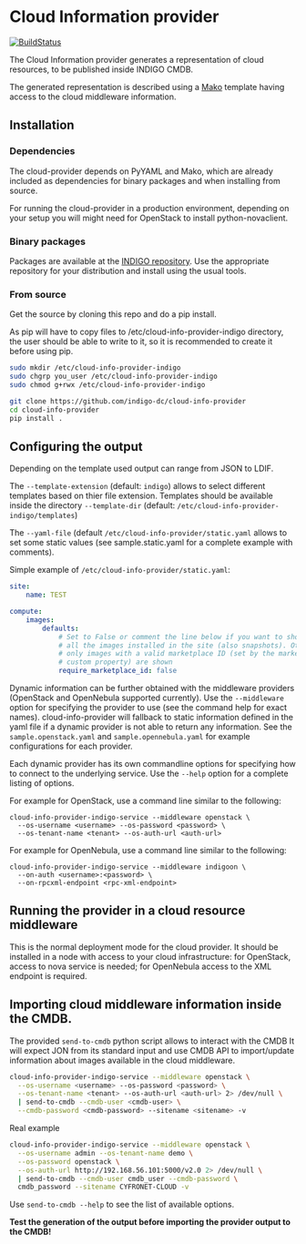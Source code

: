 # Cloud Information provider

[![BuildStatus](https://travis-ci.org/indigo-dc/cloud-info-provider.svg?branch=master)](https://travis-ci.org/indigo-dc/cloud-info-provider)

The Cloud Information provider generates a representation of cloud resources,
to be published inside INDIGO CMDB.

The generated representation is described using a
[Mako](http://www.makotemplates.org/) template having access to the cloud
middleware information.

## Installation

### Dependencies

The cloud-provider depends on PyYAML and Mako, which are already included as
dependencies for binary packages and when installing from source.

For running the cloud-provider in a production environment, depending on your
setup you will might need for OpenStack to install python-novaclient.

### Binary packages

Packages are available at the [INDIGO repository](http://repo.indigo-datacloud.eu).
Use the appropriate repository for your distribution and install using the usual tools.

### From source

Get the source by cloning this repo and do a pip install.

As pip will have to copy files to /etc/cloud-info-provider-indigo directory,
the user should be able to write to it, so it is recommended to create it
before using pip.

``` sh
sudo mkdir /etc/cloud-info-provider-indigo
sudo chgrp you_user /etc/cloud-info-provider-indigo
sudo chmod g+rwx /etc/cloud-info-provider-indigo
```

``` sh
git clone https://github.com/indigo-dc/cloud-info-provider
cd cloud-info-provider 
pip install .
```
## Configuring the output

Depending on the template used output can range from JSON to LDIF.

The ```--template-extension``` (default: ```indigo```) allows to select different
templates based on thier file extension.
Templates should be available inside the directory ```--template-dir```
(default: ```/etc/cloud-info-provider-indigo/templates```)

The ```--yaml-file``` (default ```/etc/cloud-info-provider/static.yaml``` allows
to set some static values (see sample.static.yaml for a complete example with comments).

Simple example of ```/etc/cloud-info-provider/static.yaml```:

``` yaml
site:
    name: TEST

compute:
    images:
        defaults:
            # Set to False or comment the line below if you want to show
            # all the images installed in the site (also snapshots). Otherwise
            # only images with a valid marketplace ID (set by the marketplace
            # custom property) are shown
            require_marketplace_id: false
```

Dynamic information can be further obtained with the middleware providers
(OpenStack and OpenNebula supported currently). Use the
`--middleware` option for specifying the provider to use (see the command
help for exact names). cloud-info-provider will fallback to static information
defined in the yaml file if a dynamic provider is not able to return any
information. See the `sample.openstack.yaml` and `sample.opennebula.yaml`
for example configurations for each provider.

Each dynamic provider has its own commandline options for specifying how
to connect to the underlying service. Use the `--help` option for a complete
listing of options.

For example for OpenStack, use a command line similar to the following:
```
cloud-info-provider-indigo-service --middleware openstack \
  --os-username <username> --os-password <password> \
  --os-tenant-name <tenant> --os-auth-url <auth-url>
```

For example for OpenNebula, use a command line similar to the following:
```
cloud-info-provider-indigo-service --middleware indigoon \
  --on-auth <username>:<password> \
  --on-rpcxml-endpoint <rpc-xml-endpoint>
```

## Running the provider in a cloud resource middleware

This is the normal deployment mode for the cloud provider. It should be installed
in a node with access to your cloud infrastructure: for OpenStack, access to
nova service is needed; for OpenNebula access to the XML endpoint is required.

## Importing cloud middleware information inside the CMDB.

The provided ```send-to-cmdb``` python script allows to interact with the CMDB 
It will expect JON from its standard input and use CMDB API to import/update
information about images available in the cloud middleware.

``` sh
cloud-info-provider-indigo-service --middleware openstack \
  --os-username <username> --os-password <password> \
  --os-tenant-name <tenant> --os-auth-url <auth-url> 2> /dev/null \
  | send-to-cmdb --cmdb-user <cmdb-user> \
  --cmdb-password <cmdb-password> --sitename <sitename> -v
```

Real example

``` sh
cloud-info-provider-indigo-service --middleware openstack \
  --os-username admin --os-tenant-name demo \
  --os-password openstack \
  --os-auth-url http://192.168.56.101:5000/v2.0 2> /dev/null \
  | send-to-cmdb --cmdb-user cmdb_user --cmdb-password \
  cmdb_password --sitename CYFRONET-CLOUD -v
```

Use ```send-to-cmdb --help``` to see the list of available options.

**Test the generation of the output before importing the provider output to the CMDB!**
